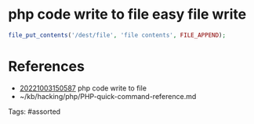 # php code write to file easy file write
```php
file_put_contents('/dest/file', 'file contents', FILE_APPEND);
```

# References
- [20221003150587](/zet/20221003150587/README.md) php code write to file
- ~/kb/hacking/php/PHP-quick-command-reference.md

Tags:
    #assorted
